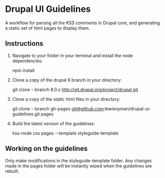 # Drupal UI Guidelines

A workflow for parsing all the KSS comments in Drupal core, and generating a
static set of html pages to display them.

## Instructions

1. Navigate to your folder in your terminal and install the node dependencies:

    npm install

2. Clone a copy of the drupal 8 branch in your directory:

    git clone --branch 8.0.x http://git.drupal.org/project/drupal.git

3. Clone a copy of the static html files in your directory:

    git clone --branch gh-pages git@github.com:lewisnyman/drupal-ui-guidelines.git pages

4. Build the latest version of the guidelines:

    kss-node css pages --template styleguide-template

## Working on the guidelines

Only make modifications in the styleguide-template folder. Any changes made in the pages folder will be instantly wiped when the guidelines are rebuilt.
